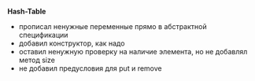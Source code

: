 **Hash-Table**
- прописал ненужные переменные прямо в абстрактной спецификации
- добавил конструктор, как надо 
- оставил ненужную проверку на наличие элемента, но не добавлял метод size
- не добавил предусловия для put и remove
